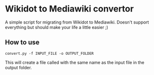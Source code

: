 Wikidot to Mediawiki convertor
====================
A simple script for migrating from Wikidot to Mediawiki. Doesn't support everything but should make
your life a little easier ;)

How to use
--------------------
`convert.py -f INPUT_FILE -o OUTPUT_FOLDER`

This will create a file called with the same name as the input file in the output folder.
